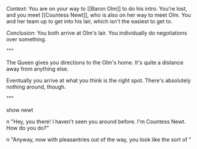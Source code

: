*Context:* You are on your way to [[Baron Olm]] to do his intro. You're lost, and you meet [[Countess Newt]], who is also on her way to meet Olm. You and her team up to get into his lair, which isn't the easiest to get to.

*Conclusion:* You both arrive at Olm's lair. You individually do negotiations over something.

"""

The Queen gives you directions to the OIm's home. It's quite a distance away from anything else.

Eventually you arrive at what you think is the right spot. There's absolutely nothing around, though.

"""

show newt

n "Hey, you there! I haven't seen you around before. I'm Countess Newt. How do you do?"

n "Anyway, now with pleasantries out of the way, you look like the sort of "